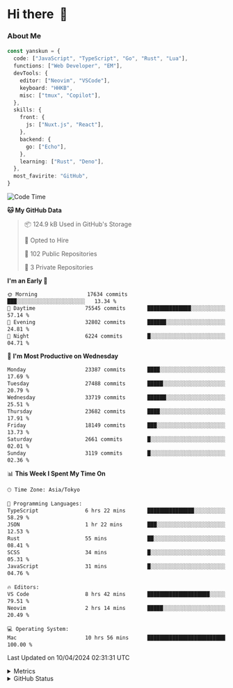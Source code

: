 # Hi there&nbsp; :wave:

### About Me

```ts
const yanskun = {
  code: ["JavaScript", "TypeScript", "Go", "Rust", "Lua"],
  functions: ["Web Developer", "EM"],
  devTools: {
    editor: ["Neovim", "VSCode"],
    keyboard: "HHKB",
    misc: ["tmux", "Copilot"],
  },
  skills: {
    front: {
      js: ["Nuxt.js", "React"],
    },
    backend: {
      go: ["Echo"],
    },
    learning: ["Rust", "Deno"],
  },
  most_favirite: "GitHub",
}
```

<!--START_SECTION:waka-->
![Code Time](http://img.shields.io/badge/Code%20Time-789%20hrs%2026%20mins-blue)

**🐱 My GitHub Data** 

> 📦 124.9 kB Used in GitHub's Storage 
 > 
> 💼 Opted to Hire
 > 
> 📜 102 Public Repositories 
 > 
> 🔑 3 Private Repositories 
 > 
**I'm an Early 🐤** 

```text
🌞 Morning                17634 commits       ███░░░░░░░░░░░░░░░░░░░░░░   13.34 % 
🌆 Daytime                75545 commits       ██████████████░░░░░░░░░░░   57.14 % 
🌃 Evening                32802 commits       ██████░░░░░░░░░░░░░░░░░░░   24.81 % 
🌙 Night                  6224 commits        █░░░░░░░░░░░░░░░░░░░░░░░░   04.71 % 
```
📅 **I'm Most Productive on Wednesday** 

```text
Monday                   23387 commits       ████░░░░░░░░░░░░░░░░░░░░░   17.69 % 
Tuesday                  27488 commits       █████░░░░░░░░░░░░░░░░░░░░   20.79 % 
Wednesday                33719 commits       ██████░░░░░░░░░░░░░░░░░░░   25.51 % 
Thursday                 23682 commits       ████░░░░░░░░░░░░░░░░░░░░░   17.91 % 
Friday                   18149 commits       ███░░░░░░░░░░░░░░░░░░░░░░   13.73 % 
Saturday                 2661 commits        █░░░░░░░░░░░░░░░░░░░░░░░░   02.01 % 
Sunday                   3119 commits        █░░░░░░░░░░░░░░░░░░░░░░░░   02.36 % 
```


📊 **This Week I Spent My Time On** 

```text
🕑︎ Time Zone: Asia/Tokyo

💬 Programming Languages: 
TypeScript               6 hrs 22 mins       ███████████████░░░░░░░░░░   58.29 % 
JSON                     1 hr 22 mins        ███░░░░░░░░░░░░░░░░░░░░░░   12.53 % 
Rust                     55 mins             ██░░░░░░░░░░░░░░░░░░░░░░░   08.41 % 
SCSS                     34 mins             █░░░░░░░░░░░░░░░░░░░░░░░░   05.31 % 
JavaScript               31 mins             █░░░░░░░░░░░░░░░░░░░░░░░░   04.76 % 

🔥 Editors: 
VS Code                  8 hrs 42 mins       ████████████████████░░░░░   79.51 % 
Neovim                   2 hrs 14 mins       █████░░░░░░░░░░░░░░░░░░░░   20.49 % 

💻 Operating System: 
Mac                      10 hrs 56 mins      █████████████████████████   100.00 % 
```


 Last Updated on 10/04/2024 02:31:31 UTC
<!--END_SECTION:waka-->

<details>
  <summary>Metrics</summary>
  <img src="https://github.com/yanskun/yanskun/blob/main/github-metrics.svg" alt="Metrics">
</details>

<details>
  <summary>GitHub Status</summary>
  <picture>
    <source media="(prefers-color-scheme: dark)" srcset="https://raw.githubusercontent.com/yanskun/yanskun/master/profile-summary-card-output/nord_dark/0-profile-details.svg">
   <img src="https://raw.githubusercontent.com/yanskun/yanskun/master/profile-summary-card-output/default/0-profile-details.svg">
  </picture>
  <br>
  <picture>
    <source media="(prefers-color-scheme: dark)" srcset="https://raw.githubusercontent.com/yanskun/yanskun/master/profile-summary-card-output/nord_dark/1-repos-per-language.svg">
   <img src="https://raw.githubusercontent.com/yanskun/yanskun/master/profile-summary-card-output/default/1-repos-per-language.svg">
  </picture>
  <picture>
    <source media="(prefers-color-scheme: dark)" srcset="https://raw.githubusercontent.com/yanskun/yanskun/master/profile-summary-card-output/nord_dark/2-most-commit-language.svg">
   <img src="https://raw.githubusercontent.com/yanskun/yanskun/master/profile-summary-card-output/default/2-most-commit-language.svg">
  </picture>
  <br>
  <picture>
    <source media="(prefers-color-scheme: dark)" srcset="https://raw.githubusercontent.com/yanskun/yanskun/master/profile-summary-card-output/nord_dark/3-stats.svg">
   <img src="https://raw.githubusercontent.com/yanskun/yanskun/master/profile-summary-card-output/default/3-stats.svg">
  </picture>
  <picture>
    <source media="(prefers-color-scheme: dark)" srcset="https://raw.githubusercontent.com/yanskun/yanskun/master/profile-summary-card-output/nord_dark/4-productive-time.svg">
   <img src="https://raw.githubusercontent.com/yanskun/yanskun/master/profile-summary-card-output/default/4-productive-time.svg">
  </picture>
</details>
